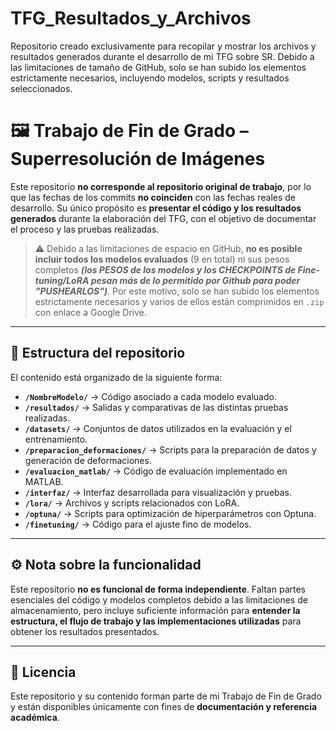 # TFG_Resultados_y_Archivos
Repositorio creado exclusivamente para recopilar y mostrar los archivos y resultados generados durante el desarrollo de mi TFG sobre SR. Debido a las limitaciones de tamaño de GitHub, solo se han subido los elementos estrictamente necesarios, incluyendo modelos, scripts y resultados seleccionados.

# 🖼️ Trabajo de Fin de Grado – Superresolución de Imágenes

Este repositorio **no corresponde al repositorio original de trabajo**, por lo que las fechas de los commits **no coinciden** con las fechas reales de desarrollo. Su único propósito es **presentar el código y los resultados generados** durante la elaboración del TFG, con el objetivo de documentar el proceso y las pruebas realizadas.

> ⚠️ Debido a las limitaciones de espacio en GitHub, **no es posible incluir todos los modelos evaluados** (9 en total) ni sus pesos completos ***(los PESOS de los modelos y los CHECKPOINTS de Fine-tuning/LoRA pesan más de lo permitido por Github para poder "PUSHEARLOS")***. Por este motivo, solo se han subido los elementos estrictamente necesarios y varios de ellos están comprimidos en `.zip` con enlace a Google Drive.

---

## 📁 Estructura del repositorio

El contenido está organizado de la siguiente forma:

- **`/NombreModelo/`** → Código asociado a cada modelo evaluado.  
- **`/resultados/`** → Salidas y comparativas de las distintas pruebas realizadas.  
- **`/datasets/`** → Conjuntos de datos utilizados en la evaluación y el entrenamiento.  
- **`/preparacion_deformaciones/`** → Scripts para la preparación de datos y generación de deformaciones.  
- **`/evaluacion_matlab/`** → Código de evaluación implementado en MATLAB.  
- **`/interfaz/`** → Interfaz desarrollada para visualización y pruebas.  
- **`/lora/`** → Archivos y scripts relacionados con LoRA.  
- **`/optuna/`** → Scripts para optimización de hiperparámetros con Optuna.  
- **`/finetuning/`** → Código para el ajuste fino de modelos.

---

## ⚙️ Nota sobre la funcionalidad

Este repositorio **no es funcional de forma independiente**. Faltan partes esenciales del código y modelos completos debido a las limitaciones de almacenamiento, pero incluye suficiente información para **entender la estructura, el flujo de trabajo y las implementaciones utilizadas** para obtener los resultados presentados.

---

## 📜 Licencia

Este repositorio y su contenido forman parte de mi Trabajo de Fin de Grado y están disponibles únicamente con fines de **documentación y referencia académica**.
